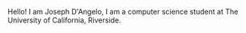 Hello! I am Joseph D'Angelo, I am a computer science student at The University of California, Riverside.
